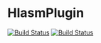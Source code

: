 # HlasmPlugin
[![Build Status](https://kucsl02w7.ca.com:8443/buildStatus/icon?job=HlasmPlugin)](https://kucsl02w7.ca.com:8443/job/HlasmPlugin)
[![Build Status](https://kucsl02w7.ca.com:8443/buildStatus/icon?job=HlasmPluginTest)](https://kucsl02w7.ca.com:8443/job/HlasmPluginTest)
